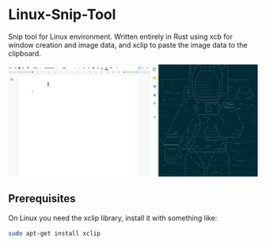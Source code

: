 # Linux-Snip-Tool
Snip tool for Linux environment.
Written entirely in Rust using xcb for window creation and image data, and xclip to paste the image data to the clipboard.

![](https://github.com/hambrickna/Linux-Snip-Tool/blob/main/SnipDemo.gif)

## Prerequisites

On Linux you need the xclip library, install it with something like: 

```bash
sudo apt-get install xclip
```



